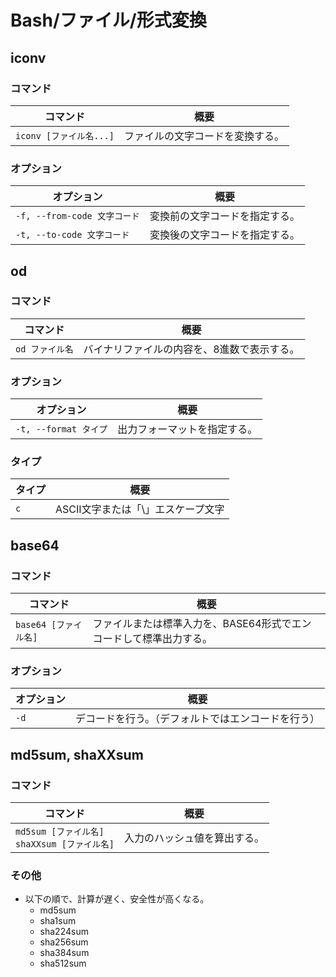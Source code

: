 # Bash/ファイル/形式変換

## iconv

### コマンド

|コマンド|概要|
|---|---|
|`iconv [ファイル名...]`|ファイルの文字コードを変換する。|

### オプション

| オプション                   | 概要                           |
| ---------------------------- | ------------------------------ |
| `-f, --from-code 文字コード` | 変換前の文字コードを指定する。 |
| `-t, --to-code 文字コード`   | 変換後の文字コードを指定する。 |

## od

### コマンド

|コマンド|概要|
|---|---|
|`od ファイル名`|バイナリファイルの内容を、8進数で表示する。|

### オプション

| オプション            | 概要                         |
| --------------------- | ---------------------------- |
| `-t, --format タイプ` | 出力フォーマットを指定する。 |

### タイプ

| タイプ | 概要                               |
| ------ | ---------------------------------- |
| `c`    | ASCII文字または「\」エスケープ文字 |

## base64

### コマンド

|コマンド|概要|
|---|---|
|`base64 [ファイル名]`|ファイルまたは標準入力を、BASE64形式でエンコードして標準出力する。|

### オプション

| オプション | 概要                                               |
| ---------- | -------------------------------------------------- |
| `-d`       | デコードを行う。（デフォルトではエンコードを行う） |

## md5sum, shaXXsum

### コマンド

| コマンド                                           | 概要                         |
| -------------------------------------------------- | ---------------------------- |
| `md5sum [ファイル名]`<br />`shaXXsum [ファイル名]` | 入力のハッシュ値を算出する。 |

### その他

- 以下の順で、計算が遅く、安全性が高くなる。
  - md5sum
  - sha1sum
  - sha224sum
  - sha256sum
  - sha384sum
  - sha512sum
